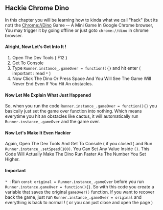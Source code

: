 ## Hackie Chrome Dino

In this chapter you will be learning how to kinda what we call "hack" (but its not) the [Chrome://Dino](chrome://dino) Game -- A Mini Game In Google Chrome browser, You may trigger it by going offline or just goto `chrome://dino` in chrome browser.

#### Alright, Now Let's Get Into It !

1. Open The Dev Tools ( F12 )
2. Get To Console
3. Type `Runner.instance_.gameOver = function(){}` and hit enter ( important : read `*` )
4. Now Click The Dino Or Press Space And You Will See The Game Will Never End Even If You Hit An obstacles.

#### Now Let Me Explain What Just Happened 

So, when you run the code `Runner.instance_.gameOver = function(){}` you basically just set the game over function into nothing. Which means everytime you hit an obstacles like cactus, it will automatically run `Runner.instance_.gameOver` and the game over. 

#### Now Let's Make It Even Hackier 

Again, Open The Dev Tools And Get To Console ( if you closed ) and Run `Runner.instance_.setSpeed(100)`. You Can Set Any Value Inside `()`. This Code Will Actually Make The Dino Run Faster As The Number You Set Higher.

#### Important 

`* `: Run `const original = Runner.instance_.gameOver` before you run `Runner.instance.gameOver = function(){}`. So with this code you create a variable that saves the original `gameOver()` function. If you want to recover back the game, just run `Runner.instance_.gameOver = original` and everything is back to normal ! ( or you can just close and open the page )
